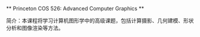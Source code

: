 
** Princeton COS 526: Advanced Computer Graphics **

简介：本课程将学习计算机图形学中的高级课题，包括计算摄影、几何建模、形状分析和图像渲染等方法。